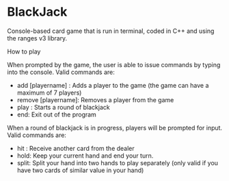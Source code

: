 # BlackJack

Console-based card game that is run in terminal, coded in C++ and using the ranges v3 library.

How to play

When prompted by the game, the user is able to issue commands by typing into the console. Valid commands are:
 - add [playername] : Adds a player to the game (the game can have a maximum of 7 players)
 - remove [playername]: Removes a player from the game
 - play : Starts a round of blackjack 
 - end: Exit out of the program

When a round of blackjack is in progress, players will be prompted for input. Valid commands are:
- hit : Receive another card from the dealer
- hold: Keep your current hand and end your turn.
- split: Split your hand into two hands to play separately (only valid if you have two cards of similar value in your hand)

